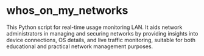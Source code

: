 # whos_on_my_networks
This Python script for real-time usage monitoring LAN. It aids network administrators in managing and securing networks by providing insights into device connections, OS details, and live traffic monitoring, suitable for both educational and practical network management purposes.
